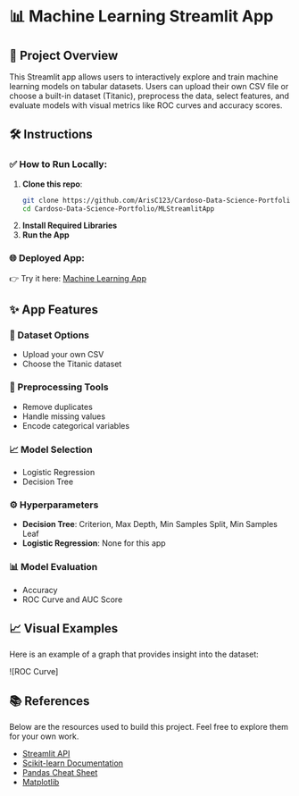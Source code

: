 # 📊 Machine Learning Streamlit App

## 🚀 Project Overview

This Streamlit app allows users to interactively explore and train machine learning models on tabular datasets. Users can upload their own CSV file or choose a built-in dataset (Titanic), preprocess the data, select features, and evaluate models with visual metrics like ROC curves and accuracy scores.

## 🛠️ Instructions

### ✅ How to Run Locally:

1. **Clone this repo**:
   ```bash
   git clone https://github.com/ArisC123/Cardoso-Data-Science-Portfolio.git
   cd Cardoso-Data-Science-Portfolio/MLStreamlitApp
2. **Install Required Libraries**
3. **Run the App**

### 🌐 Deployed App:
👉 Try it here: [Machine Learning App]()

## ✨ App Features

### 📁 Dataset Options
- Upload your own CSV
- Choose the Titanic dataset

### 🧹 Preprocessing Tools
- Remove duplicates
- Handle missing values
- Encode categorical variables

### 📈 Model Selection
- Logistic Regression
- Decision Tree

### ⚙️ Hyperparameters
- **Decision Tree**: Criterion, Max Depth, Min Samples Split, Min Samples Leaf
- **Logistic Regression**: None for this app

### 📊 Model Evaluation
- Accuracy
- ROC Curve and AUC Score

## 📈 Visual Examples
Here is an example of a graph that provides insight into the dataset:

![ROC Curve]

## 📚 References
Below are the resources used to build this project. Feel free to explore them for your own work.

- [Streamlit API](https://docs.streamlit.io/develop/api-reference)
- [Scikit-learn Documentation](https://scikit-learn.org/stable/supervised_learning.html)
- [Pandas Cheat Sheet](https://pandas.pydata.org/Pandas_Cheat_Sheet.pdf)
- [Matplotlib](https://matplotlib.org/stable/api/pyplot_summary.html)

